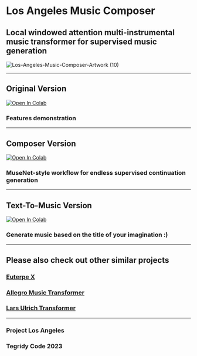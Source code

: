 # Los Angeles Music Composer
## Local windowed attention multi-instrumental music transformer for supervised music generation

![Los-Angeles-Music-Composer-Artwork (10)](https://user-images.githubusercontent.com/56325539/211972170-6fef1494-5bfd-452a-bdaf-3777cd42e2da.png)


***

## Original Version

[![Open In Colab][colab-badge]][colab-notebook3]

[colab-notebook3]: <https://colab.research.google.com/github/asigalov61/Los-Angeles-Music-Composer/blob/main/Los_Angeles_Music_Composer.ipynb>
[colab-badge]: <https://colab.research.google.com/assets/colab-badge.svg>

### Features demonstration

***

## Composer Version

[![Open In Colab][colab-badge]][colab-notebook2]

[colab-notebook2]: <https://colab.research.google.com/github/asigalov61/Los-Angeles-Music-Composer/blob/main/Los_Angeles_Music_Composer_Edition.ipynb>
[colab-badge]: <https://colab.research.google.com/assets/colab-badge.svg>

### MuseNet-style workflow for endless supervised continuation generation

***

## Text-To-Music Version

[![Open In Colab][colab-badge]][colab-notebook1]

[colab-notebook1]: <https://colab.research.google.com/github/asigalov61/Los-Angeles-Music-Composer/blob/main/Los_Angeles_Music_Composer_TTM_Edition.ipynb>
[colab-badge]: <https://colab.research.google.com/assets/colab-badge.svg>

### Generate music based on the title of your imagination :)

***

## Please also check out other similar projects

### [Euterpe X](https://github.com/asigalov61/Euterpe-X)
### [Allegro Music Transformer](https://github.com/asigalov61/Allegro-Music-Transformer)
### [Lars Ulrich Transformer](https://github.com/asigalov61/Lars-Ulrich-Transformer)

***

### Project Los Angeles
### Tegridy Code 2023
